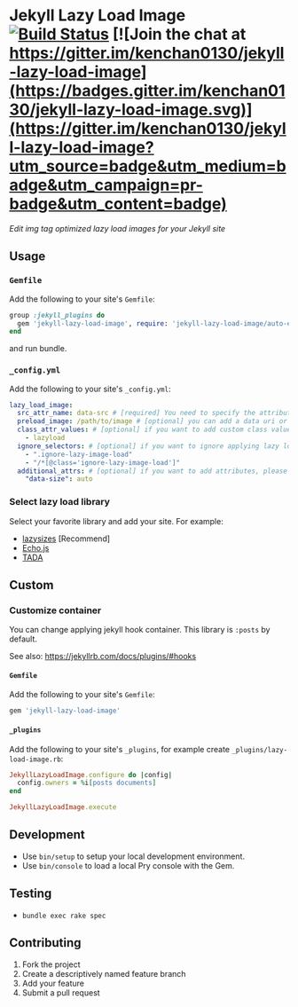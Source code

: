 # Jekyll Lazy Load Image [![Build Status](https://travis-ci.org/kenchan0130/jekyll-lazy-load-image.svg?branch=master)](https://travis-ci.org/kenchan0130/jekyll-lazy-load-image) [![Join the chat at https://gitter.im/kenchan0130/jekyll-lazy-load-image](https://badges.gitter.im/kenchan0130/jekyll-lazy-load-image.svg)](https://gitter.im/kenchan0130/jekyll-lazy-load-image?utm_source=badge&utm_medium=badge&utm_campaign=pr-badge&utm_content=badge)

_Edit img tag optimized lazy load images for your Jekyll site_

## Usage
### `Gemfile`

Add the following to your site's `Gemfile`:

```ruby
group :jekyll_plugins do
  gem 'jekyll-lazy-load-image', require: 'jekyll-lazy-load-image/auto-execution'
end
```

and run bundle.

### `_config.yml`

Add the following to your site's `_config.yml`:

```yaml
lazy_load_image:
  src_attr_name: data-src # [required] You need to specify the attributes to be saved for lazy loading
  preload_image: /path/to/image # [optional] you can add a data uri or loading image as fallback src
  class_attr_values: # [optional] if you want to add custom class value, please add values
    - lazyload
  ignore_selectors: # [optional] if you want to ignore applying lazy load image, please add selector (css or xpath)
    - ".ignore-lazy-image-load"
    - "/*[@class='ignore-lazy-image-load']"
  additional_attrs: # [optional] if you want to add attributes, please add key value
    "data-size": auto 
```

### Select lazy load library

Select your favorite library and add your site. For example:
  - [lazysizes](https://github.com/aFarkas/lazysizes) [Recommend]
  - [Echo.js](https://github.com/toddmotto/echo)
  - [TADA](https://github.com/fallroot/tada)
  
## Custom
### Customize container

You can change applying jekyll hook container.
This library is `:posts` by default.

See also: https://jekyllrb.com/docs/plugins/#hooks

#### `Gemfile`

Add the following to your site's `Gemfile`:

```ruby
gem 'jekyll-lazy-load-image'
```

#### `_plugins`

Add the following to your site's `_plugins`, for example create `_plugins/lazy-load-image.rb`:

```ruby
JekyllLazyLoadImage.configure do |config|
  config.owners = %i[posts documents]
end

JekyllLazyLoadImage.execute
```

## Development

- Use `bin/setup` to setup your local development environment.
- Use `bin/console` to load a local Pry console with the Gem.

## Testing

- `bundle exec rake spec`

## Contributing

1. Fork the project
2. Create a descriptively named feature branch
3. Add your feature
4. Submit a pull request
